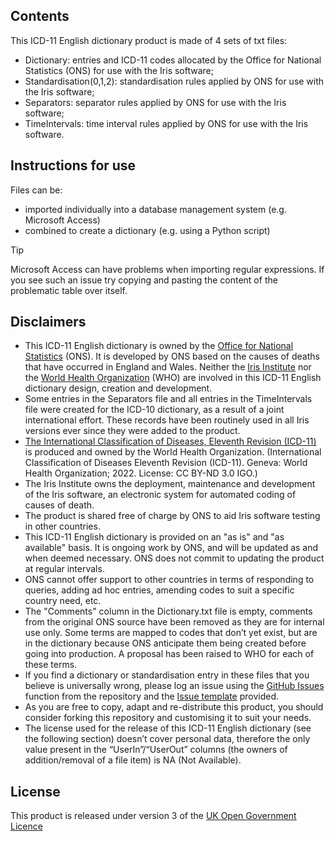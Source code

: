 ## Contents
This ICD-11 English dictionary product is made of 4 sets of txt files:
- Dictionary: entries and ICD-11 codes allocated by the Office for National Statistics (ONS) for use with the Iris software;
- Standardisation(0,1,2): standardisation rules applied by ONS for use with the Iris software;
- Separators: separator rules applied by ONS for use with the Iris software;
- TimeIntervals: time interval rules applied by ONS for use with the Iris software.

## Instructions for use
Files can be:
- imported individually into a database management system (e.g. Microsoft Access)
- combined to create a dictionary (e.g. using a Python script)

> [!TIP]
> Microsoft Access can have problems when importing regular expressions. If you see such an issue try copying and pasting the content of the problematic table over itself.

## Disclaimers
- This ICD-11 English dictionary is owned by the [Office for National Statistics](https://www.ons.gov.uk/) (ONS). It is developed by ONS based on the causes of deaths that have occurred in England and Wales. Neither the [Iris Institute](https://www.bfarm.de/EN/Code-systems/Collaboration-and-projects/Iris-Institute/_node.html) nor the [World Health Organization](https://who.int/) (WHO) are involved in this ICD-11 English dictionary design, creation and development.
- Some entries in the Separators file and all entries in the TimeIntervals file were created for the ICD-10 dictionary, as a result of a joint international effort. These records have been routinely used in all Iris versions ever since they were added to the product.
- [The International Classification of Diseases, Eleventh Revision (ICD-11)](https://icd.who.int/en/) is produced and owned by the World Health Organization. (International Classification of Diseases Eleventh Revision (ICD-11). Geneva: World Health Organization; 2022. License: CC BY-ND 3.0 IGO.)
- The Iris Institute owns the deployment, maintenance and development of the Iris software, an electronic system for automated coding of causes of death.
- The product is shared free of charge by ONS to aid Iris software testing in other countries.
- This ICD-11 English dictionary is provided on an "as is" and "as available" basis. It is ongoing work by ONS, and will be updated as and when deemed necessary. ONS does not commit to updating the product at regular intervals.
- ONS cannot offer support to other countries in terms of responding to queries, adding ad hoc entries, amending codes to suit a specific country need, etc.
- The "Comments" column in the Dictionary.txt file is empty, comments from the original ONS source have been removed as they are for internal use only. Some terms are mapped to codes that don’t yet exist, but are in the dictionary because ONS anticipate them being created before going into production. A proposal has been raised to WHO for each of these terms.
- If you find a dictionary or standardisation entry in these files that you believe is universally wrong, please log an issue using the [GitHub Issues](https://github.com/ONSdigital/icd11_test/issues) function from the repository and the [Issue template](https://github.com/ONSdigital/icd11_test/issues/new/choose) provided.
- As you are free to copy, adapt and re-distribute this product, you should consider forking this repository and customising it to suit your needs.
- The license used for the release of this ICD-11 English dictionary (see the following section) doesn’t cover personal data, therefore the only value present in the “UserIn”/“UserOut” columns (the owners of addition/removal of a file item) is NA (Not Available).

## License
This product is released under version 3 of the [UK Open Government Licence](https://www.nationalarchives.gov.uk/doc/open-government-licence/version/3/)
